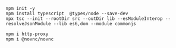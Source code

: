 ```:Typescript Project生成
npm init -y
npm install typescript  @types/node --save-dev
npx tsc --init --rootDir src --outDir lib --esModuleInterop --resolveJsonModule --lib es6,dom --module commonjs
```

```:ライブラリ
npm i http-proxy
npm i @novnc/novnc
```
